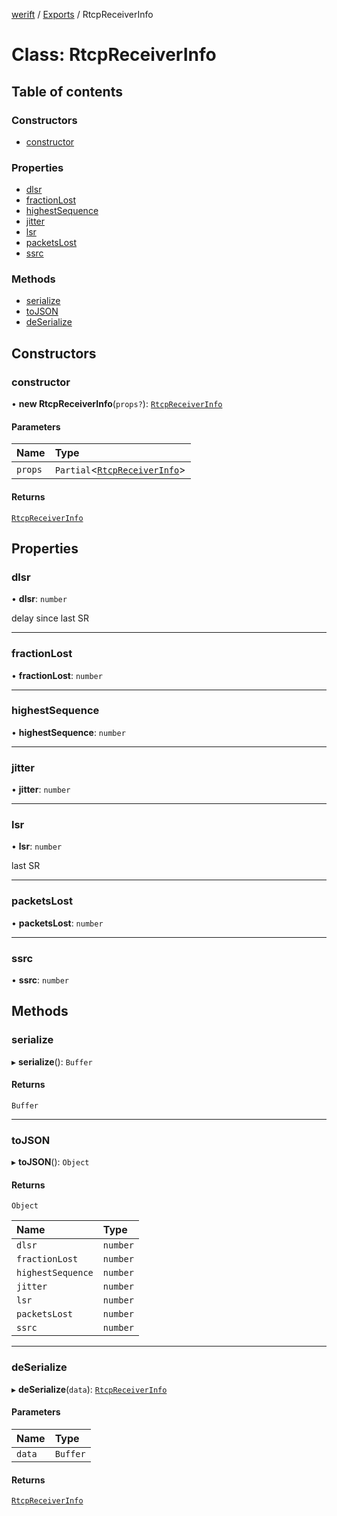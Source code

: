 [werift](../README.md) / [Exports](../modules.md) / RtcpReceiverInfo

# Class: RtcpReceiverInfo

## Table of contents

### Constructors

- [constructor](RtcpReceiverInfo.md#constructor)

### Properties

- [dlsr](RtcpReceiverInfo.md#dlsr)
- [fractionLost](RtcpReceiverInfo.md#fractionlost)
- [highestSequence](RtcpReceiverInfo.md#highestsequence)
- [jitter](RtcpReceiverInfo.md#jitter)
- [lsr](RtcpReceiverInfo.md#lsr)
- [packetsLost](RtcpReceiverInfo.md#packetslost)
- [ssrc](RtcpReceiverInfo.md#ssrc)

### Methods

- [serialize](RtcpReceiverInfo.md#serialize)
- [toJSON](RtcpReceiverInfo.md#tojson)
- [deSerialize](RtcpReceiverInfo.md#deserialize)

## Constructors

### constructor

• **new RtcpReceiverInfo**(`props?`): [`RtcpReceiverInfo`](RtcpReceiverInfo.md)

#### Parameters

| Name | Type |
| :------ | :------ |
| `props` | `Partial`\<[`RtcpReceiverInfo`](RtcpReceiverInfo.md)\> |

#### Returns

[`RtcpReceiverInfo`](RtcpReceiverInfo.md)

## Properties

### dlsr

• **dlsr**: `number`

delay since last SR

___

### fractionLost

• **fractionLost**: `number`

___

### highestSequence

• **highestSequence**: `number`

___

### jitter

• **jitter**: `number`

___

### lsr

• **lsr**: `number`

last SR

___

### packetsLost

• **packetsLost**: `number`

___

### ssrc

• **ssrc**: `number`

## Methods

### serialize

▸ **serialize**(): `Buffer`

#### Returns

`Buffer`

___

### toJSON

▸ **toJSON**(): `Object`

#### Returns

`Object`

| Name | Type |
| :------ | :------ |
| `dlsr` | `number` |
| `fractionLost` | `number` |
| `highestSequence` | `number` |
| `jitter` | `number` |
| `lsr` | `number` |
| `packetsLost` | `number` |
| `ssrc` | `number` |

___

### deSerialize

▸ **deSerialize**(`data`): [`RtcpReceiverInfo`](RtcpReceiverInfo.md)

#### Parameters

| Name | Type |
| :------ | :------ |
| `data` | `Buffer` |

#### Returns

[`RtcpReceiverInfo`](RtcpReceiverInfo.md)
